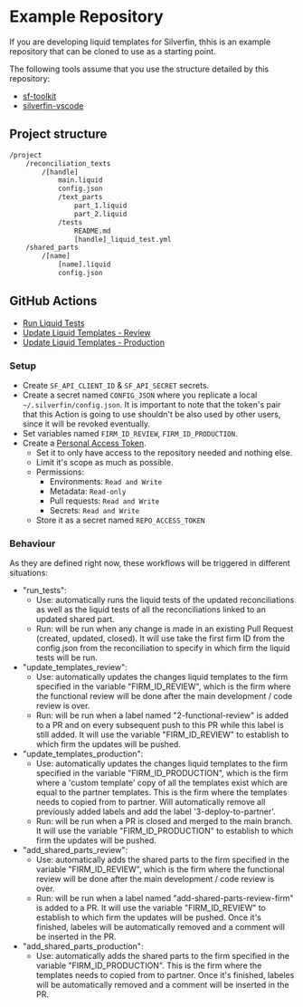 # Example Repository

If you are developing liquid templates for Silverfin, thhis is an example repository that can be cloned to use as a starting point.

The following tools assume that you use the structure detailed by this repository:

- [sf-toolkit](https://github.com/silverfin/sf-toolkit)
- [silverfin-vscode](https://github.com/silverfin/silverfin-vscode)

## Project structure

```bash
/project
    /reconciliation_texts
        /[handle]
            main.liquid
            config.json
            /text_parts
                part_1.liquid
                part_2.liquid
            /tests
                README.md
                [handle]_liquid_test.yml
    /shared_parts
        /[name]
            [name].liquid
            config.json
```

## GitHub Actions

- [Run Liquid Tests](https://github.com/silverfin/example_liquid_repository/blob/main/.github/run_tests.yml)
- [Update Liquid Templates - Review](https://github.com/silverfin/example_liquid_repository/blob/main/.github/update_templates_review.yml)
- [Update Liquid Templates - Production](https://github.com/silverfin/example_liquid_repository/blob/main/.github/update_templates_production.yml)

### Setup

- Create `SF_API_CLIENT_ID` & `SF_API_SECRET` secrets.
- Create a secret named `CONFIG_JSON` where you replicate a local `~/.silverfin/config.json`. It is important to note that the token's pair that this Action is going to use shouldn't be also used by other users, since it will be revoked eventually.
- Set variables named `FIRM_ID_REVIEW`, `FIRM_ID_PRODUCTION`.
- Create a [Personal Access Token](https://github.com/settings/personal-access-tokens/new).
  - Set it to only have access to the repository needed and nothing else.
  - Limit it's scope as much as possible.
  - Permissions:
    - Environments: `Read and Write`
    - Metadata: `Read-only`
    - Pull requests: `Read and Write`
    - Secrets: `Read and Write`
  - Store it as a secret named `REPO_ACCESS_TOKEN`

### Behaviour

As they are defined right now, these workflows will be triggered in different situations:

- "run_tests":
  - Use: automatically runs the liquid tests of the updated reconciliations as well as the liquid tests of all the reconciliations linked to an updated shared part.
  - Run: will be run when any change is made in an existing Pull Request (created, updated, closed). It will use take the first firm ID from the config.json from the reconciliation to specify in which firm the liquid tests will be run.
- "update_templates_review":
  - Use: automatically updates the changes liquid templates to the firm specified in the variable "FIRM_ID_REVIEW", which is the firm where the functional review will be done after the main development / code review is over.
  - Run: will be run when a label named "2-functional-review" is added to a PR and on every subsequent push to this PR while this label is still added. It will use the variable "FIRM_ID_REVIEW" to establish to which firm the updates will be pushed.
- "update_templates_production":
  - Use: automatically updates the changes liquid templates to the firm specified in the variable "FIRM_ID_PRODUCTION", which is the firm where a 'custom template' copy of all the templates exist which are equal to the partner templates. This is the firm where the templates needs to copied from to partner. Will automatically remove all previously added labels and add the label '3-deploy-to-partner'.
  - Run: will be run when a PR is closed and merged to the main branch. It will use the variable "FIRM_ID_PRODUCTION" to establish to which firm the updates will be pushed.
- "add_shared_parts_review":
  - Use: automatically adds the shared parts to the firm specified in the variable "FIRM_ID_REVIEW", which is the firm where the functional review will be done after the main development / code review is over.
  - Run: will be run when a label named "add-shared-parts-review-firm" is added to a PR. It will use the variable "FIRM_ID_REVIEW" to establish to which firm the updates will be pushed. Once it's finished, labeles will be automatically removed and a comment will be inserted in the PR.
- "add_shared_parts_production":
  - Use: automatically adds the shared parts to the firm specified in the variable "FIRM_ID_PRODUCTION". This is the firm where the templates needs to copied from to partner. Once it's finished, labeles will be automatically removed and a comment will be inserted in the PR.
